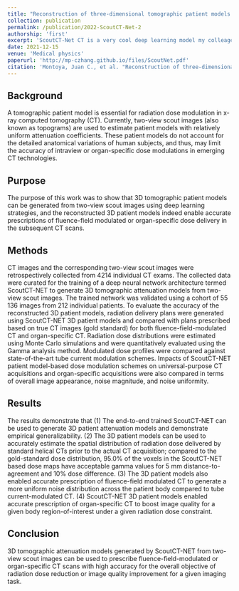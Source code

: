 ```yaml
---
title: "Reconstruction of three‐dimensional tomographic patient models for radiation dose modulation in CT from two scout views using deep learning"
collection: publication
permalink: /publication/2022-ScoutCT-Net-2
authorship: 'first'
excerpt: 'ScoutCT-Net CT is a very cool deep learning model my colleage Juan and I developed. It was intended for reconstruction of 3D volumetric image with soft-tissue contrast from only two orthogonal views. It is the pioneer work in this category that even predated the famous [single-view](https://www.nature.com/articles/s41551-019-0466-4) paper. It is a powerful tool and can be applied to both diagnostic and radiation therapy settings. In ths published paper, we demonstrated its powerful generative potential to convert orthorgonal scout views to 3D CT. The results were quantitatively analyzed in the clinical endpoint of fluence modulation and dose verification.'
date: 2021-12-15
venue: 'Medical physics'
paperurl: 'http://mp-czhang.github.io/files/ScoutNet.pdf'
citation: 'Montoya, Juan C., et al. "Reconstruction of three‐dimensional tomographic patient models for radiation dose modulation in CT from two scout views using deep learning." Medical physics 49.2 (2022): 901-916.'
---
```


## Background
A tomographic patient model is essential for radiation dose modulation in x-ray computed tomography (CT). Currently, two-view scout images (also known as topograms) are used to estimate patient models with relatively uniform attenuation coefficients. These patient models do not account for the detailed anatomical variations of human subjects, and thus, may limit the accuracy of intraview or organ-specific dose modulations in emerging CT technologies.

## Purpose
The purpose of this work was to show that 3D tomographic patient models can be generated from two-view scout images using deep learning strategies, and the reconstructed 3D patient models indeed enable accurate prescriptions of fluence-field modulated or organ-specific dose delivery in the subsequent CT scans.

## Methods
CT images and the corresponding two-view scout images were retrospectively collected from 4214 individual CT exams. The collected data were curated for the training of a deep neural network architecture termed ScoutCT-NET to generate 3D tomographic attenuation models from two-view scout images. The trained network was validated using a cohort of 55 136 images from 212 individual patients. To evaluate the accuracy of the reconstructed 3D patient models, radiation delivery plans were generated using ScoutCT-NET 3D patient models and compared with plans prescribed based on true CT images (gold standard) for both fluence-field-modulated CT and organ-specific CT. Radiation dose distributions were estimated using Monte Carlo simulations and were quantitatively evaluated using the Gamma analysis method. Modulated dose profiles were compared against state-of-the-art tube current modulation schemes. Impacts of ScoutCT-NET patient model-based dose modulation schemes on universal-purpose CT acquisitions and organ-specific acquisitions were also compared in terms of overall image appearance, noise magnitude, and noise uniformity.

## Results
The results demonstrate that (1) The end-to-end trained ScoutCT-NET can be used to generate 3D patient attenuation models and demonstrate empirical generalizability. (2) The 3D patient models can be used to accurately estimate the spatial distribution of radiation dose delivered by standard helical CTs prior to the actual CT acquisition; compared to the gold-standard dose distribution, 95.0% of the voxels in the ScoutCT-NET based dose maps have acceptable gamma values for 5 mm distance-to-agreement and 10% dose difference. (3) The 3D patient models also enabled accurate prescription of fluence-field modulated CT to generate a more uniform noise distribution across the patient body compared to tube current-modulated CT. (4) ScoutCT-NET 3D patient models enabled accurate prescription of organ-specific CT to boost image quality for a given body region-of-interest under a given radiation dose constraint.

## Conclusion
3D tomographic attenuation models generated by ScoutCT-NET from two-view scout images can be used to prescribe fluence-field-modulated or organ-specific CT scans with high accuracy for the overall objective of radiation dose reduction or image quality improvement for a given imaging task.